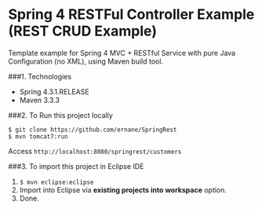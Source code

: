 # Spring 4 RESTFul Controller Example (REST CRUD Example)
Template example for Spring 4 MVC + RESTful Service with pure Java Configuration (no XML), using Maven build tool.

###1. Technologies
* Spring 4.3.1.RELEASE
* Maven 3.3.3

###2. To Run this project locally
```shell
$ git clone https://github.com/ernane/SpringRest
$ mvn tomcat7:run
```
Access ```http://localhost:8080/springrest/customers```

###3. To import this project in Eclipse IDE
1. ```$ mvn eclipse:eclipse```
2. Import into Eclipse via **existing projects into workspace** option.
3. Done. 


